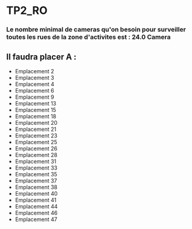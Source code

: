 # TP2_RO
### Le nombre  minimal de cameras qu'on besoin pour surveiller toutes les rues de la zone d'activites est :  24.0 Camera 

## Il faudra placer A :
- Emplacement 2
- Emplacement 3
- Emplacement 4
- Emplacement 6
- Emplacement 9
- Emplacement 13
- Emplacement 15
- Emplacement 18
- Emplacement 20
- Emplacement 21
- Emplacement 23
- Emplacement 25
- Emplacement 26
- Emplacement 28
- Emplacement 31
- Emplacement 33
- Emplacement 35
- Emplacement 37
- Emplacement 38
- Emplacement 40
- Emplacement 41
- Emplacement 44
- Emplacement 46
- Emplacement 47
